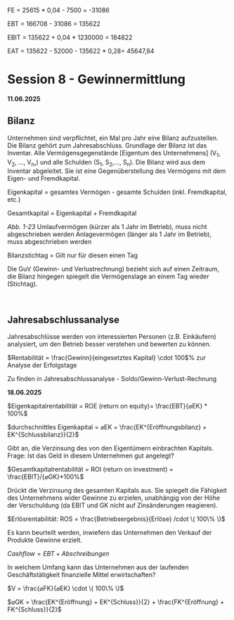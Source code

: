 FE = 25615 * 0,04 - 7500 = -31086

EBT = 166708 - 31086 = 135622

EBIT = 135622 + 0,04 * 1230000 = 184822

EAT = 135622 - 52000 - 135622 * 0,28= 45647,84


# Session 8 - Gewinnermittlung
**11.06.2025**

## Bilanz
Unternehmen sind verpflichtet, ein Mal pro Jahr eine Bilanz aufzustellen. Die Bilanz gehört zum Jahresabschluss. Grundlage der Bilanz ist das Inventar. Alle Vermögensgegenstände [Eigentum des Unternehmens] (V<sub>1</sub>, V<sub>2</sub>, ..., V<sub>n</sub>,) und alle Schulden (S<sub>1</sub>, S<sub>2</sub>,..., S<sub>n</sub>). Die Bilanz wird aus dem Inventar abgeleitet. Sie ist eine Gegenüberstellung des Vermögens mit dem Eigen- und Fremdkapital.

Eigenkapital = gesamtes Vermögen - gesamte Schulden (inkl. Fremdkapital, etc.)

Gesamtkapital = Eigenkapital + Fremdkapital

*Abb. 1-23*
Umlaufvermögen (kürzer als 1 Jahr im Betrieb), muss nicht abgeschrieben werden
Anlagevermögen (länger als 1 Jahr im Betrieb), muss abgeschrieben werden


Bilanzstichtag = Gilt nur für diesen einen Tag

Die GuV (Gewinn- und Verlustrechnung) bezieht sich auf einen Zeitraum, die Bilanz hingegen spiegelt die Vermögenslage an einem Tag wieder (Stichtag).

&nbsp;

## Jahresabschlussanalyse
Jahresabschlüsse werden von interessierten Personen (z.B. Einkäufern) analysiert, um den Betrieb besser verstehen und bewerten zu können.

$Rentabilität = \frac{Gewinn}{eingesetztes Kapital} \cdot 100$% zur Analyse der Erfolgstage

Zu finden in Jahresabschlussanalyse - Soldo/Gewinn-Verlust-Rechnung

**18.06.2025**

$Eigenkapitalrentabilität = ROE (return on equity)= \frac{EBT}{⌀EK} * 100%$

$durchschnittles Eigenkapital = ⌀EK = \frac{EK^{Eröffnungsbilanz} + EK^{Schlussbilanz}}{2}$


Gibt an, die Verzinsung des von den Eigentümern einbrachten Kapitals. Frage: Ist das Geld in diesem Unternehmen gut angelegt?

$Gesamtkapitalrentabilität = ROI (return on investment) = \frac{EBIT}/{⌀GK}*100%$

Drückt die Verzinsung des gesamten Kapitals aus. Sie spiegelt die Fähigkeit des Unternehmens wider Gewinne zu erzielen, unabhängig von der Höhe der Verschuldung (da EBIT und GK nicht auf Zinsänderungen reagieren).

$Erlösrentabilität: ROS = \frac{Betriebsergebnis}{Erlöse} /cdot \( 100\% \)$

Es kann beurteilt werden, inwiefern das Unternehmen den Verkauf der Produkte Gewinne erzielt.


$Cashflow = EBT + Abschreibungen$

In welchem Umfang kann das Unternehmen aus der laufenden Geschäftstätigkeit finanzielle Mittel erwirtschaften?


$V = \frac{⌀FK}{⌀EK} \cdot \( 100\% \)$

$⌀GK = \frac{EK^{Eröffnung} + EK^{Schluss}}{2} + \frac{FK^{Eröffnung} + FK^{Schluss}}{2}$

